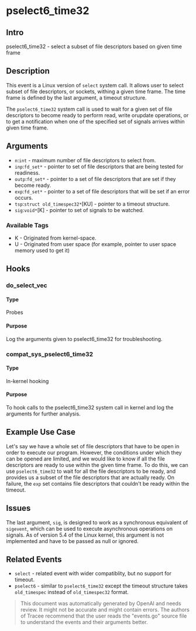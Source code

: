 
# pselect6_time32

## Intro
pselect6_time32 - select a subset of file descriptors based on given time frame

## Description
This event is a Linux version of `select` system call. It allows user to select subset of file descriptors, or sockets, withing a given time frame. The time frame is defined by the last argument, a timeout structure.

The `pselect6_time32` system call is used to wait for a given set of file descriptors to become ready to perform read, write orupdate operations, or to get a notification when one of the specified set of signals arrives within given time frame.

## Arguments
* `n`:`int` - maximum number of file descriptors to select from.
* `inp`:`fd_set*` - pointer to set of file descriptors that are being tested for readiness.
* `outp`:`fd_set*` - pointer to a set of file descriptors that are set if they become ready.
* `exp`:`fd_set*` - pointer to a set of file descriptors that will be set if an error occurs.
* `tsp`:`struct old_timespec32*`[KU] - pointer to a timeout structure.
* `sig`:`void*`[K] - pointer to set of signals to be watched.

### Available Tags
* K - Originated from kernel-space.
* U - Originated from user space (for example, pointer to user space memory used to get it)

## Hooks
### do_select_vec
#### Type
Probes 
#### Purpose
Log the arguments given to pselect6_time32 for troubleshooting.

### compat_sys_pselect6_time32
#### Type
In-kernel hooking 
#### Purpose
To hook calls to the pselect6_time32 system call in kernel and log the arguments for further analysis.

## Example Use Case
Let's say we have a whole set of file descriptors that have to be open in order to execute our program. However, the conditions under which they can be opened are limited, and we would like to know if all the file descriptors are ready to use within the given time frame. To do this, we can use `pselect6_time32` to wait for all the file descriptors to be ready, and provides us a subset of the file descriptors that are actually ready. On failure, the `exp` set contains file descriptors that couldn't be ready within the timeout.

## Issues
The last argument, `sig`, is designed to work as a synchronous equivalent of `sigevent`, which can be used to execute asynchronous operations on signals. As of version 5.4 of the Linux kernel, this argument is not implemented and have to be passed as null or ignored.

## Related Events
* `select` - related event with wider compatiblity, but no support for timeout.
* `pselect6` - similar to `pselect6_time32` except the timeout structure takes `old_timespec` instead of `old_timespec32` format.

> This document was automatically generated by OpenAI and needs review. It might
> not be accurate and might contain errors. The authors of Tracee recommend that
> the user reads the "events.go" source file to understand the events and their
> arguments better.

